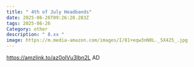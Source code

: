 ```yaml
---
title: " 4th of July Headbands"
date: 2025-06-26T09:26:28.283Z
tags: 2025-06-26
Category: other
description: " 8.xx "
image: https://m.media-amazon.com/images/I/81+eqw3nN0L._SX425_.jpg
---
```

https://amzlink.to/az0olVu3lbn2L
AD